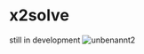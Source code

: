 # x2solve
still in development
![unbenannt2](https://user-images.githubusercontent.com/29607836/31044704-792836e2-a5d4-11e7-83cf-fcabc98d16ff.PNG)
